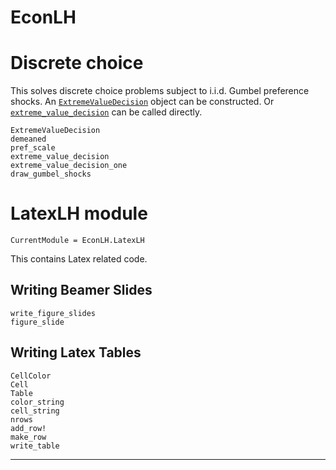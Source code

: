 # EconLH

# Discrete choice

This solves discrete choice problems subject to i.i.d. Gumbel preference shocks. An [`ExtremeValueDecision`](@ref) object can be constructed. Or [`extreme_value_decision`](@ref) can be called directly.

```@docs
ExtremeValueDecision
demeaned
pref_scale
extreme_value_decision
extreme_value_decision_one
draw_gumbel_shocks
```

# LatexLH module

```@meta
CurrentModule = EconLH.LatexLH
```

This contains Latex related code. 

## Writing Beamer Slides

```@docs
write_figure_slides
figure_slide
```

## Writing Latex Tables

```@docs
CellColor
Cell
Table
color_string
cell_string
nrows
add_row!
make_row
write_table
```

-------------